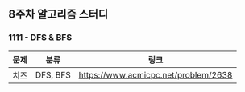 ## 8주차 알고리즘 스터디  


### 1111 - DFS & BFS 

|문제|분류|링크|
|---|---|---|
|치즈|DFS, BFS|https://www.acmicpc.net/problem/2638|
